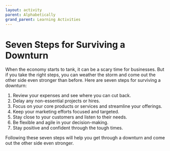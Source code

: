 ```yaml
---
layout: activity
parent: Alphabetically
grand_parent: Learning Activities
---
```


# Seven Steps for Surviving a Downturn
When the economy starts to tank, it can be a scary time for businesses. But if you take the right steps, you can weather the storm and come out the other side even stronger than before. Here are seven steps for surviving a downturn: 


1. Review your expenses and see where you can cut back. 
2. Delay any non-essential projects or hires. 
3. Focus on your core products or services and streamline your offerings. 
4. Keep your marketing efforts focused and targeted. 
5. Stay close to your customers and listen to their needs. 
6. Be flexible and agile in your decision-making. 
7. Stay positive and confident through the tough times. 
   
Following these seven steps will help you get through a downturn and come out the other side even stronger.